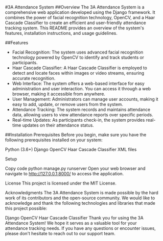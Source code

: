 #3A Attendance System
##Overview
The 3A Attendance System is a comprehensive web application developed using the Django framework. It combines the power of facial recognition technology, OpenCV, and a Haar Cascade Classifier to create an efficient and user-friendly attendance tracking system. This README provides an overview of the system's features, installation instructions, and usage guidelines.

##Features
- Facial Recognition: The system uses advanced facial recognition technology powered by OpenCV to identify and track students or participants.
- Haar Cascade Classifier: A Haar Cascade Classifier is employed to detect and locate faces within images or video streams, ensuring accurate recognition.
- Web Interface: The system offers a web-based interface for easy administration and user interaction. You can access it through a web browser, making it accessible from anywhere.
- User Management: Administrators can manage user accounts, making it easy to add, update, or remove users from the system.
- Attendance Tracking: The system records and maintains attendance data, allowing users to view attendance reports over specific periods.
- Real-time Updates: As participants check-in, the system provides real-time updates on their attendance status.



##Installation
Prerequisites
Before you begin, make sure you have the following prerequisites installed on your system:

Python (3.6+)
Django
OpenCV
Haar Cascade Classifier XML files

Setup


Copy code
python manage.py runserver
Open your web browser and navigate to http://127.0.0.1:8000/ to access the application.



License
This project is licensed under the MIT License.

Acknowledgments
The 3A Attendance System is made possible by the hard work of its contributors and the open-source community. We would like to acknowledge and thank the following technologies and libraries that made this project possible:

Django
OpenCV
Haar Cascade Classifier
Thank you for using the 3A Attendance System! We hope it serves as a valuable tool for your attendance tracking needs. If you have any questions or encounter issues, please don't hesitate to reach out to our support team.
